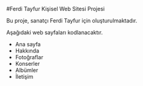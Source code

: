 #Ferdi Tayfur Kişisel Web Sitesi Projesi

Bu proje, sanatçı Ferdi Tayfur için oluşturulmaktadır.

Aşağıdaki web sayfaları kodlanacaktır.
- Ana sayfa
- Hakkında
- Fotoğraflar
- Konserler
- Albümler
- İletişim
